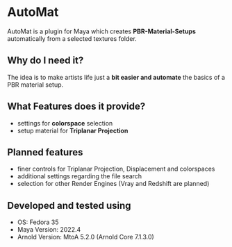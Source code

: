 # AutoMat
AutoMat is a plugin for Maya which creates __PBR-Material-Setups__ automatically from a selected textures folder.

## Why do I need it?
The idea is to make artists life just a __bit easier and automate__ the basics of a PBR material setup.

## What Features does it provide?
+ settings for __colorspace__ selection 
+ setup material for __Triplanar Projection__

## Planned features
+ finer controls for Triplanar Projection, Displacement and colorspaces
+ additional settings regarding the file search
+ selection for other Render Engines (Vray and Redshift are planned)

## Developed and tested using
+ OS: Fedora 35
+ Maya Version: 2022.4
+ Arnold Version: MtoA 5.2.0 (Arnold Core 7.1.3.0) 
